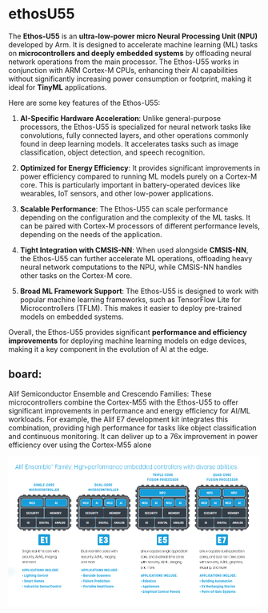 # ethosU55

The **Ethos-U55** is an **ultra-low-power micro Neural Processing Unit (NPU)** developed by Arm. It is designed to accelerate machine learning (ML) tasks on **microcontrollers and deeply embedded systems** by offloading neural network operations from the main processor. The Ethos-U55 works in conjunction with ARM Cortex-M CPUs, enhancing their AI capabilities without significantly increasing power consumption or footprint, making it ideal for **TinyML** applications.

Here are some key features of the Ethos-U55:

1. **AI-Specific Hardware Acceleration**: Unlike general-purpose processors, the Ethos-U55 is specialized for neural network tasks like convolutions, fully connected layers, and other operations commonly found in deep learning models. It accelerates tasks such as image classification, object detection, and speech recognition.
   
2. **Optimized for Energy Efficiency**: It provides significant improvements in power efficiency compared to running ML models purely on a Cortex-M core. This is particularly important in battery-operated devices like wearables, IoT sensors, and other low-power applications.
   
3. **Scalable Performance**: The Ethos-U55 can scale performance depending on the configuration and the complexity of the ML tasks. It can be paired with Cortex-M processors of different performance levels, depending on the needs of the application.
   
4. **Tight Integration with CMSIS-NN**: When used alongside **CMSIS-NN**, the Ethos-U55 can further accelerate ML operations, offloading heavy neural network computations to the NPU, while CMSIS-NN handles other tasks on the Cortex-M core.

5. **Broad ML Framework Support**: The Ethos-U55 is designed to work with popular machine learning frameworks, such as TensorFlow Lite for Microcontrollers (TFLM). This makes it easier to deploy pre-trained models on embedded systems.

Overall, the Ethos-U55 provides significant **performance and efficiency improvements** for deploying machine learning models on edge devices, making it a key component in the evolution of AI at the edge.

## board:

Alif Semiconductor Ensemble and Crescendo Families: These microcontrollers combine the Cortex-M55 with the Ethos-U55 to offer significant improvements in performance and energy efficiency for AI/ML workloads. For example, the Alif E7 development kit integrates this combination, providing high performance for tasks like object classification and continuous monitoring. It can deliver up to a 76x improvement in power efficiency over using the Cortex-M55 alone​


![alt text](image.png)